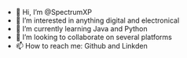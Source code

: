 - 👋 Hi, I’m @SpectrumXP
- 👀 I’m interested in anything digital and electronical
- 🌱 I’m currently learning Java and Python
- 💞️ I’m looking to collaborate on several platforms
- 📫 How to reach me: Github and Linkden

<!---
SpectrumXP/SpectrumXP is a ✨ special ✨ repository because its `README.md` (this file) appears on your GitHub profile.
You can click the Preview link to take a look at your changes.
--->
